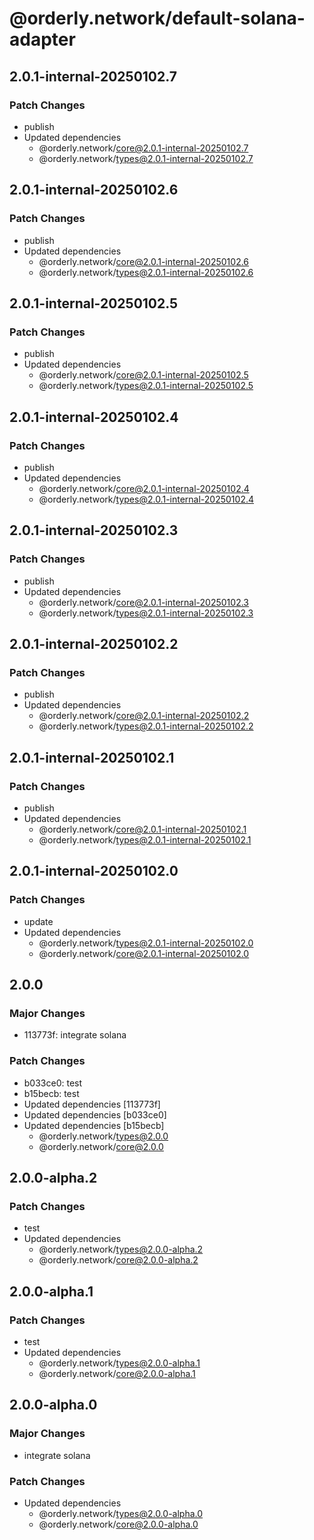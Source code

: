 # @orderly.network/default-solana-adapter

## 2.0.1-internal-20250102.7

### Patch Changes

- publish
- Updated dependencies
  - @orderly.network/core@2.0.1-internal-20250102.7
  - @orderly.network/types@2.0.1-internal-20250102.7

## 2.0.1-internal-20250102.6

### Patch Changes

- publish
- Updated dependencies
  - @orderly.network/core@2.0.1-internal-20250102.6
  - @orderly.network/types@2.0.1-internal-20250102.6

## 2.0.1-internal-20250102.5

### Patch Changes

- publish
- Updated dependencies
  - @orderly.network/core@2.0.1-internal-20250102.5
  - @orderly.network/types@2.0.1-internal-20250102.5

## 2.0.1-internal-20250102.4

### Patch Changes

- publish
- Updated dependencies
  - @orderly.network/core@2.0.1-internal-20250102.4
  - @orderly.network/types@2.0.1-internal-20250102.4

## 2.0.1-internal-20250102.3

### Patch Changes

- publish
- Updated dependencies
  - @orderly.network/core@2.0.1-internal-20250102.3
  - @orderly.network/types@2.0.1-internal-20250102.3

## 2.0.1-internal-20250102.2

### Patch Changes

- publish
- Updated dependencies
  - @orderly.network/core@2.0.1-internal-20250102.2
  - @orderly.network/types@2.0.1-internal-20250102.2

## 2.0.1-internal-20250102.1

### Patch Changes

- publish
- Updated dependencies
  - @orderly.network/core@2.0.1-internal-20250102.1
  - @orderly.network/types@2.0.1-internal-20250102.1

## 2.0.1-internal-20250102.0

### Patch Changes

- update
- Updated dependencies
  - @orderly.network/types@2.0.1-internal-20250102.0
  - @orderly.network/core@2.0.1-internal-20250102.0

## 2.0.0

### Major Changes

- 113773f: integrate solana

### Patch Changes

- b033ce0: test
- b15becb: test
- Updated dependencies [113773f]
- Updated dependencies [b033ce0]
- Updated dependencies [b15becb]
  - @orderly.network/types@2.0.0
  - @orderly.network/core@2.0.0

## 2.0.0-alpha.2

### Patch Changes

- test
- Updated dependencies
  - @orderly.network/types@2.0.0-alpha.2
  - @orderly.network/core@2.0.0-alpha.2

## 2.0.0-alpha.1

### Patch Changes

- test
- Updated dependencies
  - @orderly.network/types@2.0.0-alpha.1
  - @orderly.network/core@2.0.0-alpha.1

## 2.0.0-alpha.0

### Major Changes

- integrate solana

### Patch Changes

- Updated dependencies
  - @orderly.network/types@2.0.0-alpha.0
  - @orderly.network/core@2.0.0-alpha.0
